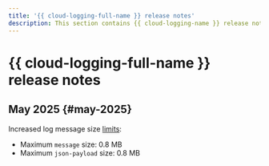 ```yaml
---
title: '{{ cloud-logging-full-name }} release notes'
description: This section contains {{ cloud-logging-name }} release notes.
---
```


# {{ cloud-logging-full-name }} release notes

## May 2025 {#may-2025}

Increased log message size [limits](concepts/limits.md):
  * Maximum `message` size: 0.8 MB
  * Maximum `json-payload` size: 0.8 MB